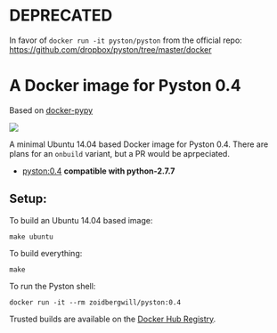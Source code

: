 # DEPRECATED

In favor of `docker run -it pyston/pyston` from the official repo: https://github.com/dropbox/pyston/tree/master/docker

A Docker image for Pyston 0.4
=============================

Based on [docker-pypy](https://github.com/zoidbergwill/docker-pyston)

[![](https://badge.imagelayers.io/zoidbergwill/pyston:latest.svg)](https://imagelayers.io/?images=zoidbergwill/pyston:latest 'Get your own badge on imagelayers.io')

A minimal Ubuntu 14.04 based Docker image for Pyston 0.4. There are plans for an `onbuild` variant, but a PR would be aprpeciated.

- [pyston:0.4](https://github.com/zoidbergwill/docker-pyston/blob/master/ubuntu/Dockerfile) __compatible with python-2.7.7__

Setup:
---

To build an Ubuntu 14.04 based image:
```
make ubuntu
```

To build everything:

```
make
```

To run the Pyston shell:

```
docker run -it --rm zoidbergwill/pyston:0.4
```

Trusted builds are available on the [Docker Hub Registry](https://registry.hub.docker.com/u/zoidbergwill/pyston/).
